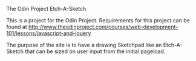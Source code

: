 The Odin Project Etch-A-Sketch

This is a project for the Odin Project. Requirements for this project can be found at http://www.theodinproject.com/courses/web-development-101/lessons/javascript-and-jquery

The purpose of the site is to have a drawing Sketchpad like an Etch-A-Sketch that can be sized on user input from the initial pageload.
